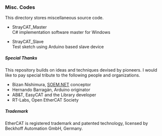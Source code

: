### Misc. Codes
This directory stores miscellaneous source code.

- StrayCAT_Master  
C# implementation software master for Windows  

- StrayCAT_Slave  
Test sketch using Arduino based slave device

##### Special Thanks
This repository builds on ideas and techniques devised by pioneers. I would like to pay special tribute to the following people and organizations.

- Bizan Nishimura, [SOEM.NET](https://github.com/lipoyang/SOEM.NET) conceptor
- Hernando Barragán, Arduino originator
- AB&T, EasyCAT and the Library developer
- RT-Labs, Open EtherCAT Society

##### Trademark
EtherCAT is registered trademark and patented technology, licensed by Beckhoff Automation GmbH, Germany.
